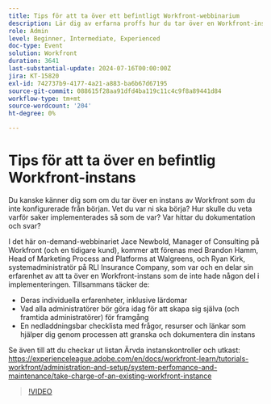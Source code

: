 ```yaml
---
title: Tips för att ta över ett befintligt Workfront-webbinarium
description: Lär dig av erfarna proffs hur du tar över en Workfront-instans. Få insikter om revision, dokumentation och hur ni kan lyckas i framtiden med vår nedladdningsbara checklista i vårt webbinarium on-demand.
role: Admin
level: Beginner, Intermediate, Experienced
doc-type: Event
solution: Workfront
duration: 3641
last-substantial-update: 2024-07-16T00:00:00Z
jira: KT-15820
exl-id: 742737b9-4177-4a21-a883-ba6b67d67195
source-git-commit: 088615f28aa91dfd4ba119c11c4c9f8a89441d84
workflow-type: tm+mt
source-wordcount: '204'
ht-degree: 0%

---
```


# Tips för att ta över en befintlig Workfront-instans

Du kanske känner dig som om du tar över en instans av Workfront som du inte konfigurerade från början. Vet du var ni ska börja? Hur skulle du veta varför saker implementerades så som de var? Var hittar du dokumentation och svar?

I det här on-demand-webbinariet Jace Newbold, Manager of Consulting på Workfront (och en tidigare kund), kommer att förenas med Brandon Hamm, Head of Marketing Process and Platforms at Walgreens, och Ryan Kirk, systemadministratör på RLI Insurance Company, som var och en delar sin erfarenhet av att ta över en Workfront-instans som de inte hade någon del i implementeringen. Tillsammans täcker de:

* Deras individuella erfarenheter, inklusive lärdomar
* Vad alla administratörer bör göra idag för att skapa sig själva (och framtida administratörer) för framgång
* En nedladdningsbar checklista med frågor, resurser och länkar som hjälper dig genom processen att granska och dokumentera din instans

Se även till att du checkar ut listan Ärvda instanskontroller och utkast: https://experienceleague.adobe.com/en/docs/workfront-learn/tutorials-workfront/administration-and-setup/system-perfomance-and-maintenance/take-charge-of-an-existing-workfront-instance

>[!VIDEO](https://video.tv.adobe.com/v/3431014/?learn=on)
